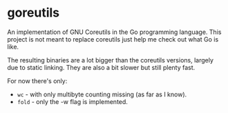 goreutils
=========

An implementation of GNU Coreutils in the Go programming language. This project
is not meant to replace coreutils just help me check out what Go is like.

The resulting binaries are a lot bigger than the coreutils versions, largely due
to static linking. They are also a bit slower but still plenty fast.

For now there's only:

+ ``wc`` - with only multibyte counting missing (as far as I know).
+ ``fold`` - only the -w flag is implemented.

